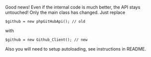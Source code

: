 Good news! Even if the internal code is much better, the API stays untouched!
Only the main class has changed. Just replace

    $github = new phpGitHubApi(); // old

with

    $github = new Github_Client(); // new

Also you will need to setup autoloading, see instructions in README.
